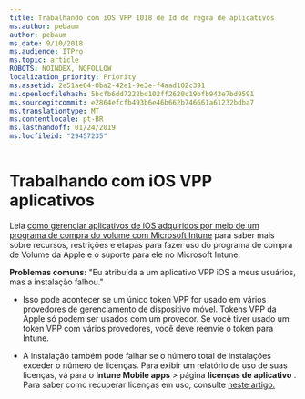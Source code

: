```yaml
---
title: Trabalhando com iOS VPP 1018 de Id de regra de aplicativos
ms.author: pebaum
author: pebaum
ms.date: 9/10/2018
ms.audience: ITPro
ms.topic: article
ROBOTS: NOINDEX, NOFOLLOW
localization_priority: Priority
ms.assetid: 2e51ae64-8ba2-42e1-9e3e-f4aad102c391
ms.openlocfilehash: 5bcfb6dd7222bd102ff2620c19bfb943e7bd9591
ms.sourcegitcommit: e2864efcfb493b6e46b662b746661a61232bdba7
ms.translationtype: MT
ms.contentlocale: pt-BR
ms.lasthandoff: 01/24/2019
ms.locfileid: "29457235"
---
```

# <a name="working-with-ios-vpp-applications"></a>Trabalhando com iOS VPP aplicativos

Leia [como gerenciar aplicativos de iOS adquiridos por meio de um programa de compra do volume com Microsoft Intune](https://docs.microsoft.com/intune/vpp-apps-ios) para saber mais sobre recursos, restrições e etapas para fazer uso do programa de compra de Volume da Apple e o suporte para ele no Microsoft Intune. 
  
 **Problemas comuns:** "Eu atribuída a um aplicativo VPP iOS a meus usuários, mas a instalação falhou." 
  
- Isso pode acontecer se um único token VPP for usado em vários provedores de gerenciamento de dispositivo móvel. Tokens VPP da Apple só podem ser usados com um provedor. Se você tiver usado um token VPP com vários provedores, você deve reenvie o token para Intune.
    
- A instalação também pode falhar se o número total de instalações exceder o número de licenças. Para exibir um relatório de uso de suas licenças, vá para o **Intune Mobile apps** \> página **licenças de aplicativo** . Para saber como recuperar licenças em uso, consulte [neste artigo.](https://docs.microsoft.com/intune/vpp-apps-ios#revoking-app-licenses-and-deleting-tokens)
    

